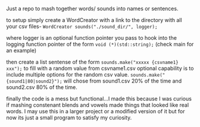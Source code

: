 Just a repo to mash together words/ sounds into names or sentences.

to setup simply create a WordCreator with a link to the directory with all your csv files-
`WordCreator sounds("./sound_dir/", logger);`

where logger is an optional function pointer you pass to hook into the logging function pointer of the form `void (*)(std::string);` (check main for an example)

then create a list sentense of the form `sounds.make("xxxxx {csvname1} xxx");` to fill with a random value from csvname1.csv
optional capability is to include multiple options for the random csv value. `sounds.make("{sound1|80|sound2}");` will chose from sound1.csv 20% of the time and sound2.csv 80% of the time.


finally the code is a mess but functional...I made this because I was curious if mashing constenant blends and vowels made things that looked like real words.
I may use this in a larger project or a modified version of it but for now its just a small program to satisfy my curiosity.